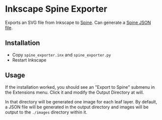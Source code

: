 # Inkscape Spine Exporter

Exports an SVG file from Inkscape to [Spine](https://esotericsoftware.com).
Can generate a [Spine JSON file](https://esotericsoftware.com/spine-json-format).


## Installation

* Copy `spine_exporter.inx` and `spine_exporter.py`
* Restart Inkscape

## Usage

If the installation worked, you should see an "Export to Spine" submenu in the
Extensions menu. Click it and modify the Output Directory at will.

In that directory will be generated one image for each leaf layer. By default,
a JSON file will be generated in the output directory and images will be output
to the `./images` directory within it.
